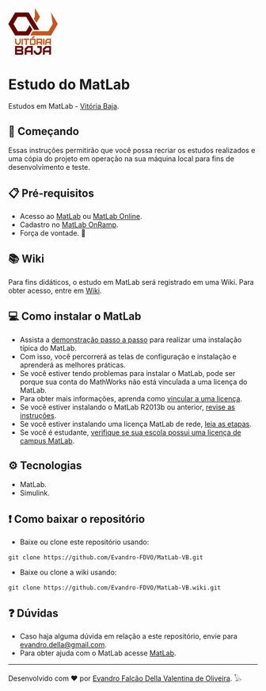 <!-- --------------------------------------------------------------------------------------------------------------------------- -->
<img src="https://github.com/Evandro-FDVO/MatLab-VB/blob/main/img/Baja.png" width="100">

# **Estudo do MatLab**

Estudos em MatLab - [Vitória Baja](https://www.instagram.com/vitoriabaja/).

<!-- --------------------------------------------------------------------------------------------------------------------------- -->

## 🚀 **Começando**

Essas instruções permitirão que você possa recriar os estudos realizados e uma cópia do projeto em operação na sua máquina local para fins de desenvolvimento e teste.

<!-- --------------------------------------------------------------------------------------------------------------------------- -->

## 📋 **Pré-requisitos**

- Acesso ao [MatLab](https://www.mathworks.com/products/matlab/getting-started.html) ou [MatLab Online](https://www.mathworks.com/products/matlab-online.html).
- Cadastro no [MatLab OnRamp](https://www.mathworks.com/learn/tutorials/matlab-onramp.html).
- Força de vontade. 💪

<!-- --------------------------------------------------------------------------------------------------------------------------- -->
## 📚 **Wiki**

Para fins didáticos, o estudo em MatLab será registrado em uma Wiki.
Para obter acesso, entre em [Wiki](https://github.com/Evandro-FDVO/MatLab-VB/wiki).

## 💻 **Como instalar o MatLab**

- Assista a [demonstração passo a passo]( https://www.mathworks.com/videos/how-to-install-matlab-1525083586145.html) para realizar uma instalação típica do MatLab.
- Com isso, você percorrerá as telas de configuração e instalação e aprenderá as melhores práticas.
- Se você estiver tendo problemas para instalar o MatLab, pode ser porque sua conta do MathWorks não está vinculada a uma licença do MatLab.
- Para obter mais informações, aprenda como [vincular a uma licença](https://www.mathworks.com/matlabcentral/answers/102871-how-do-i-link-my-mathworks-account-to-a-license-in-the-license-center).
- Se você estiver instalando o MatLab R2013b ou anterior, [revise as instruções]( https://www.mathworks.com/matlabcentral/answers/101074-how-do-i-download-matlab-and-other-mathworks-products-for-r2013b-and-earlier-releases). 
- Se você estiver instalando uma licença MatLab de rede, [leia as etapas]( https://www.mathworks.com/matlabcentral/answers/97482-what-is-a-network-license-how-do-i-set-up-a-network-license).
- Se você é estudante, [verifique se sua escola possui uma licença de campus MatLab]( https://www.mathworks.com/academia/tah-support-program/eligibility.html).

<!-- --------------------------------------------------------------------------------------------------------------------------- -->
## ⚙️ **Tecnologias**
- MatLab.
- Simulink.

## ❗ **Como baixar o repositório**
- Baixe ou clone este repositório usando:
```
git clone https://github.com/Evandro-FDVO/MatLab-VB.git
```
- Baixe ou clone a wiki usando:
```
git clone https://github.com/Evandro-FDVO/MatLab-VB.wiki.git
```

## ❓ **Dúvidas**
- Caso haja alguma dúvida em relação a este repositório, envie para [evandro.della@gmail.com](mailto:evandro.della@gmail.com).
- Para obter ajuda com o MatLab acesse [MatLab](https://www.mathworks.com/matlabcentral/).

---
Desenvolvido com ♥ por [Evandro Falcão Della Valentina de Oliveira](https://github.com/Evandro-FDVO). 𓅃
